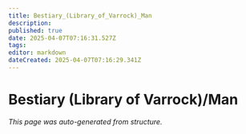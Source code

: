 ```yaml
---
title: Bestiary_(Library_of_Varrock)_Man
description: 
published: true
date: 2025-04-07T07:16:31.527Z
tags: 
editor: markdown
dateCreated: 2025-04-07T07:16:29.341Z
---
```


# Bestiary (Library of Varrock)/Man

*This page was auto-generated from structure.*